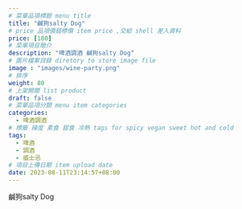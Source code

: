 ```yaml
---
# 菜單品項標題 menu title 
title: "鹹狗salty Dog"
# price 品項價錢標價 item price ,交給 shell 差入資料
price: [180] 
# 菜單項目簡介 
description: "啤酒調酒 鹹狗salty Dog"
# 圖片檔案目錄 diretory to store image file
image : "images/wine-party.png"
# 排序
weight: 80 
# 上架開關 list product 
draft: false
# 菜單品項分類 menu item categories 
categories:
  - 啤酒調酒 
# 標籤 辣度 素食 甜食 冷熱 tags for spicy vegan sweet hot and cold 
tags:
  - 啤酒
  - 調酒 
  - 威士忌
# 項目上傳日期 item upload date 
date: 2023-08-11T23:14:57+08:00
---
```


 鹹狗salty Dog
